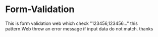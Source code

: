 # Form-Validation
This is form validation web which check "123456,123456..." this pattern.Web throw an error message if input data do not match.
thanks 
